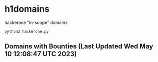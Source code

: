 # h1domains
hackerone "in-scope" domains

`python3 hackerone.py`
## Domains with Bounties (Last Updated Wed May 10 12:08:47 UTC 2023)
```

```
